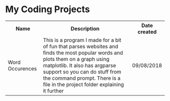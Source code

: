 # My Coding Projects
<table>
  <tr>
    <th>Name</th>
    <th>Description</th>
    <th>Date created</th>
  </tr>
  <tr>
    <td>Word Occurences</td>
    <td>This is a program I made for a bit of fun that parses websites and finds the most popular words and plots them on a graph using matplotlib. It also has argparse support so you can do stuff from the command prompt. There is a file in the project folder explaining it further</td>
    <td>09/08/2018</td>
  </tr>
